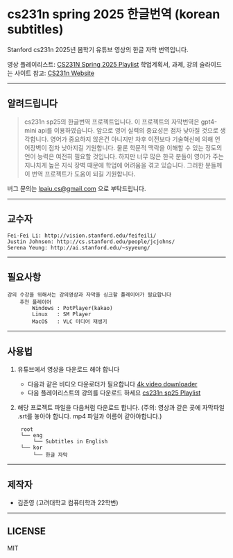# cs231n spring 2025 한글번역 (korean subtitles)
Stanford cs231n 2025년 봄학기 유튜브 영상의 한글 자막 번역입니다.

영상 플레이리스트: [CS231N Spring 2025 Playlist](https://youtube.com/playlist?list=PLoROMvodv4rOmsNzYBMe0gJY2XS8AQg16&si=usJZq4ZMXOzC0GtE)
학업계획서, 과제, 강의 슬라이드는 사이트 참고: [CS231n Website](http://cs231n.stanford.edu/)

---------
## 알려드립니다
> cs231n sp25의 한글번역 프로젝트입니다.
> 이 프로젝트의 자막번역은 gpt4-mini api를 이용하였습니다.
> 앞으로 영어 실력의 중요성은 점차 낮아질 것으로 생각합니다. 영어가 중요하지 않은건 아니지만 차후 이전보다 기술혁신에 의해 언어장벽이 점차 낮아지길 기원합니다. 물론 학문적 맥락을 이해할 수 있는 정도의 언어 능력은 여전히 필요할 것입니다.
> 하지만 너무 많은 한국 분들이 영어가 주는 지나치게 높은 지식 장벽 때문에 학업에 어려움을 겪고 있습니다. 그러한 분들께 이 번역 프로젝트가 도움이 되길 기원합니다.

버그 문의는 lpaiu.cs@gmail.com 으로 부탁드립니다.

----------
## 교수자
    Fei-Fei Li: http://vision.stanford.edu/feifeili/  
    Justin Johnson: http://cs.stanford.edu/people/jcjohns/  
    Serena Yeung: http://ai.stanford.edu/~syyeung/  

----------
## 필요사항
    강의 수강을 위해서는 강의영상과 자막을 싱크할 플레이어가 필요합니다
        추천 플레이어
            Windows : PotPlayer(kakao)
            Linux   : SM Player
            MacOS   : VLC 미디어 재생기

----------
## 사용법

1. 유튜브에서 영상을 다운로드 해야 합니다
    - 다음과 같은 비디오 다운로더가 필요합니다 [4k video downloader](https://www.4kdownload.com/ko/products/product-videodownloader)
    - 다음 플레이리스트의 강의를 다운로드 하세요 [cs231n sp25 Playlist](https://www.youtube.com/playlist?list=PLoROMvodv4rOmsNzYBMe0gJY2XS8AQg16)
    
2. 해당 프로젝트 파일을 다음처럼 다운로드 합니다. (주의: 영상과 같은 곳에 자막파일 .srt를 놓아야 합니다. mp4 파일과 이름이 같아야합니다.)

        root
        └── eng
            └── Subtitles in English
        └── kor 
            └── 한글 자막

----------
## 제작자
- 김준영 (고려대학교 컴퓨터학과 22학번)

----------

## LICENSE
MIT

